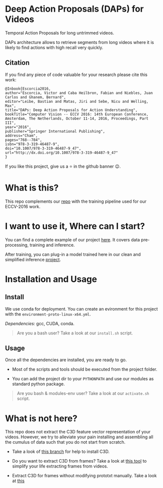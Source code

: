 # Deep Action Proposals (DAPs) for Videos
Temporal Action Proposals for long untrimmed videos.

DAPs architecture allows to retrieve segments from long videos where it is
likely to find actions with high recall very quickly.

## Citation

If you find any piece of code valuable for your research please cite this work:

```
@Inbook{Escorcia2016,
author="Escorcia, Victor and Caba Heilbron, Fabian and Niebles, Juan Carlos and Ghanem, Bernard",
editor="Leibe, Bastian and Matas, Jiri and Sebe, Nicu and Welling, Max",
title="DAPs: Deep Action Proposals for Action Understanding",
bookTitle="Computer Vision -- ECCV 2016: 14th European Conference, Amsterdam, The Netherlands, October 11-14, 2016, Proceedings, Part III",
year="2016",
publisher="Springer International Publishing",
address="Cham",
pages="768--784",
isbn="978-3-319-46487-9",
doi="10.1007/978-3-319-46487-9_47",
url="http://dx.doi.org/10.1007/978-3-319-46487-9_47"
}
```

If you like this project, give us a :star: in the github banner :wink:.

# What is this?

This repo complements our [repo](https://github.com/escorciav/daps) with the
training pipeline used for our ECCV-2016 work.

# I want to use it, Where can I start?

You can find a complete example of our project
[here](daps/test/functional_test.sh).
It covers data pre-processing, training and inference.

After training, you can plug-in a model trained here in our clean and
simplified inference [project](https://github.com/escorciav/daps).

# Installation and Usage

## Install

We use conda for deployment. You can create an evironment for this project
with the `environment-proto-linux-x64.yml`.

*Dependencies:* gcc, CUDA, conda.

> Are you a bash user? Take a look at our `install.sh` script.

## Usage

Once all the dependencies are installed, you are ready to go.

- Most of the scripts and tools should be executed from the project folder.

- You can add the project dir to your `PYTHONPATH` and use our modules as
standard python package.

> Are you bash & modules-env user? Take a look at our `activate.sh` script.

# What is not here?

This repo does not extract the C3D feature vector representation of your
videos. However, we try to alleviate your pain installing and assembling
all the cumulus of data such that you do not start from scratch.

- Take a look of
[this branch](https://github.com/escorciav/C3D/tree/setup-conda) for help to
install C3D.

- Do you want to extract C3D from frames? Take a look at
[this tool](tools/batch_frame_extraction.py) to simplify your life extracting
frames from videos.

- Extract C3D for frames without modifying prototxt manually. Take a look at
[this](tools/c3d_feat_frm.py)
